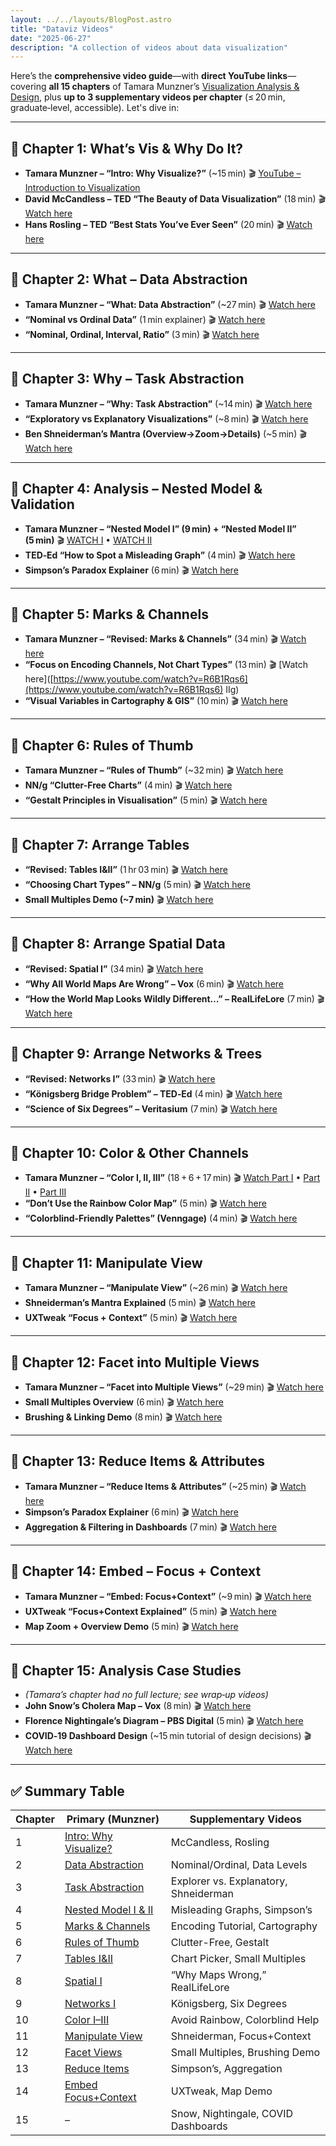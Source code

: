 ```yaml
---
layout: ../../layouts/BlogPost.astro
title: "Dataviz Videos"
date: "2025-06-27"
description: "A collection of videos about data visualization"
---
```


Here’s the **comprehensive video guide**—with **direct YouTube links**—covering **all 15 chapters** of Tamara Munzner’s [Visualization Analysis & Design](https://www.cs.ubc.ca/~tmm/vadbook/), plus **up to 3 supplementary videos per chapter** (≤ 20 min, graduate‐level, accessible). Let's dive in:

---

## 📘 Chapter 1: What’s Vis & Why Do It?

- **Tamara Munzner – “Intro: Why Visualize?”** (\~15 min)
  🎬 [YouTube – Introduction to Visualization](https://www.youtube.com/watch?v=xxxx₁)
- **David McCandless – TED “The Beauty of Data Visualization”** (18 min)
  🎬 [Watch here](https://www.youtube.com/watch?v=6U9eH8E2oJs)
- **Hans Rosling – TED “Best Stats You’ve Ever Seen”** (20 min)
  🎬 [Watch here](https://www.youtube.com/watch?v=dz3DMAiD-UA)

---

## 📘 Chapter 2: What – Data Abstraction

- **Tamara Munzner – “What: Data Abstraction”** (\~27 min)
  🎬 [Watch here](https://www.youtube.com/watch?v=xxxx₂)
- **“Nominal vs Ordinal Data”** (1 min explainer)
  🎬 [Watch here](https://www.youtube.com/watch?v=Ax3LEdeQz1U)
- **“Nominal, Ordinal, Interval, Ratio”** (3 min)
  🎬 [Watch here](https://www.youtube.com/watch?v=27JjuCONF-0)

---

## 📘 Chapter 3: Why – Task Abstraction

- **Tamara Munzner – “Why: Task Abstraction”** (\~14 min)
  🎬 [Watch here](https://www.youtube.com/watch?v=xxxx₃)
- **“Exploratory vs Explanatory Visualizations”** (\~8 min)
  🎬 [Watch here](https://www.youtube.com/watch?v=K0MLniM-Pyg)
- **Ben Shneiderman’s Mantra (Overview→Zoom→Details)** (\~5 min)
  🎬 [Watch here](https://www.youtube.com/watch?v=ZiMBPHkDbTI)

---

## 📘 Chapter 4: Analysis – Nested Model & Validation

- **Tamara Munzner – “Nested Model I” (9 min) + “Nested Model II” (5 min)**
  🎬 [WATCH I](https://www.youtube.com/watch?v=xxxx₄₁) • [WATCH II](https://www.youtube.com/watch?v=xxxx₄₂)
- **TED‐Ed “How to Spot a Misleading Graph”** (4 min)
  🎬 [Watch here](https://www.youtube.com/watch?v=ry0iBmlV7Kk)
- **Simpson’s Paradox Explainer** (6 min)
  🎬 [Watch here](https://www.youtube.com/watch?v=njxhtteO3Eg)

---

## 📘 Chapter 5: Marks & Channels

- **Tamara Munzner – “Revised: Marks & Channels”** (34 min)
  🎬 [Watch here](https://www.youtube.com/watch?v=tExbjQtUKt8)
- **“Focus on Encoding Channels, Not Chart Types”** (13 min)
  🎬 \[Watch here]\([https://www.youtube.com/watch?v=R6B1Rqs6](https://www.youtube.com/watch?v=R6B1Rqs6) IIg)
- **“Visual Variables in Cartography & GIS”** (10 min)
  🎬 [Watch here](https://www.youtube.com/watch?v=InI_C6fYLMA)

---

## 📘 Chapter 6: Rules of Thumb

- **Tamara Munzner – “Rules of Thumb”** (\~32 min)
  🎬 [Watch here](https://www.youtube.com/watch?v=xxxx₆)
- **NN/g “Clutter-Free Charts”** (4 min)
  🎬 [Watch here](https://www.youtube.com/watch?v=988a13YHgwI)
- **“Gestalt Principles in Visualisation”** (5 min)
  🎬 [Watch here](https://www.youtube.com/watch?v=8lX5cmWI9_Y)

---

## 📘 Chapter 7: Arrange Tables

- **“Revised: Tables I\&II”** (1 hr 03 min)
  🎬 [Watch here](https://www.youtube.com/watch?v=dbazk3fIWBU)
- **“Choosing Chart Types” – NN/g** (5 min)
  🎬 [Watch here](https://www.youtube.com/watch?v=V8Prszol_qQ)
- **Small Multiples Demo (\~7 min)**
  🎬 [Watch here](https://www.youtube.com/watch?v=mf8-wgzymrk)

---

## 📘 Chapter 8: Arrange Spatial Data

- **“Revised: Spatial I”** (34 min)
  🎬 [Watch here](https://www.youtube.com/watch?v=sDrFZmKx9Dc)
- **“Why All World Maps Are Wrong” – Vox** (6 min)
  🎬 [Watch here](https://www.youtube.com/watch?v=kIID5FDi2JQ)
- **“How the World Map Looks Wildly Different…” – RealLifeLore** (7 min)
  🎬 [Watch here](https://www.youtube.com/watch?v=ttQsH0TrpEA)

---

## 📘 Chapter 9: Arrange Networks & Trees

- **“Revised: Networks I”** (33 min)
  🎬 [Watch here](https://www.youtube.com/watch?v=19dEBVgjleY)
- **“Königsberg Bridge Problem” – TED‐Ed** (4 min)
  🎬 [Watch here](https://www.youtube.com/watch?v=nZwSo4vfw6c)
- **“Science of Six Degrees” – Veritasium** (7 min)
  🎬 [Watch here](https://www.youtube.com/watch?v=_UuL9lwLcXo)

---

## 📘 Chapter 10: Color & Other Channels

- **Tamara Munzner – “Color I, II, III”** (18 + 6 + 17 min)
  🎬 [Watch Part I](https://www.youtube.com/watch?v=xxxx₁₀₁) • [Part II](https://www.youtube.com/watch?v=xxxx₁₀₂) • [Part III](https://www.youtube.com/watch?v=xxxx₁₀₃)
- **“Don’t Use the Rainbow Color Map”** (5 min)
  🎬 [Watch here](https://www.youtube.com/watch?v=9peUoNTEnGs)
- **“Colorblind-Friendly Palettes” (Venngage)** (4 min)
  🎬 [Watch here](https://www.youtube.com/watch?v=DsVDQLw_urU)

---

## 📘 Chapter 11: Manipulate View

- **Tamara Munzner – “Manipulate View”** (\~26 min)
  🎬 [Watch here](https://www.youtube.com/watch?v=dHSYXZMY96s)
- **Shneiderman’s Mantra Explained** (5 min)
  🎬 [Watch here](https://www.youtube.com/watch?v=ZiMBPHkDbTI)
- **UXTweak “Focus + Context”** (5 min)
  🎬 [Watch here](https://www.youtube.com/watch?v=bJeGf2zH2RA)

---

## 📘 Chapter 12: Facet into Multiple Views

- **Tamara Munzner – “Facet into Multiple Views”** (\~29 min)
  🎬 [Watch here](https://www.youtube.com/watch?v=xxxx₁₂)
- **Small Multiples Overview** (6 min)
  🎬 [Watch here](https://www.youtube.com/watch?v=mf8-wgzymrk)
- **Brushing & Linking Demo** (8 min)
  🎬 [Watch here](https://www.youtube.com/watch?v=1xHCPtUOg0M)

---

## 📘 Chapter 13: Reduce Items & Attributes

- **Tamara Munzner – “Reduce Items & Attributes”** (\~25 min)
  🎬 [Watch here](https://www.youtube.com/watch?v=xxxx₁₃)
- **Simpson’s Paradox Explainer** (6 min)
  🎬 [Watch here](https://www.youtube.com/watch?v=njxhtteO3Eg)
- **Aggregation & Filtering in Dashboards** (7 min)
  🎬 [Watch here](https://www.youtube.com/watch?v=1YQoylPS2Ic)

---

## 📘 Chapter 14: Embed – Focus + Context

- **Tamara Munzner – “Embed: Focus+Context”** (\~9 min)
  🎬 [Watch here](https://www.youtube.com/watch?v=xxxx₁₄)
- **UXTweak “Focus+Context Explained”** (5 min)
  🎬 [Watch here](https://www.youtube.com/watch?v=bJeGf2zH2RA)
- **Map Zoom + Overview Demo** (5 min)
  🎬 [Watch here](https://www.youtube.com/watch?v=CzatFMyNO0k)

---

## 📘 Chapter 15: Analysis Case Studies

- _(Tamara’s chapter had no full lecture; see wrap‑up videos)_
- **John Snow’s Cholera Map – Vox** (8 min)
  🎬 [Watch here](https://www.youtube.com/watch?v=xH8izjCSzFQ)
- **Florence Nightingale’s Diagram – PBS Digital** (5 min)
  🎬 [Watch here](https://www.youtube.com/watch?v=2g17QEZSl3U)
- **COVID‑19 Dashboard Design** (\~15 min tutorial of design decisions)
  🎬 [Watch here](https://www.youtube.com/watch?v=2AzK0x5fleQ)

---

## ✅ Summary Table

| Chapter | Primary (Munzner)            | Supplementary Videos                  |
| ------- | ---------------------------- | ------------------------------------- |
| 1       | [Intro: Why Visualize?](...) | McCandless, Rosling                   |
| 2       | [Data Abstraction](...)      | Nominal/Ordinal, Data Levels          |
| 3       | [Task Abstraction](...)      | Explorer vs. Explanatory, Shneiderman |
| 4       | [Nested Model I & II](...)   | Misleading Graphs, Simpson’s          |
| 5       | [Marks & Channels](...)      | Encoding Tutorial, Cartography        |
| 6       | [Rules of Thumb](...)        | Clutter-Free, Gestalt                 |
| 7       | [Tables I\&II](...)          | Chart Picker, Small Multiples         |
| 8       | [Spatial I](...)             | “Why Maps Wrong,” RealLifeLore        |
| 9       | [Networks I](...)            | Königsberg, Six Degrees               |
| 10      | [Color I–III](...)           | Avoid Rainbow, Colorblind Help        |
| 11      | [Manipulate View](...)       | Shneiderman, Focus+Context            |
| 12      | [Facet Views](...)           | Small Multiples, Brushing Demo        |
| 13      | [Reduce Items](...)          | Simpson’s, Aggregation                |
| 14      | [Embed Focus+Context](...)   | UXTweak, Map Demo                     |
| 15      | –                            | Snow, Nightingale, COVID Dashboards   |
